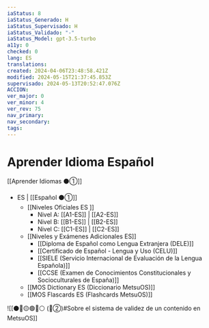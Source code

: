 ```yaml
---
iaStatus: 8
iaStatus_Generado: H
iaStatus_Supervisado: H
iaStatus_Validado: "-"
iaStatus_Model: gpt-3.5-turbo
a11y: 0
checked: 0
lang: ES
translations: 
created: 2024-04-06T23:48:58.421Z
modified: 2024-05-15T21:37:45.853Z
supervisado: 2024-05-13T20:52:47.076Z
ACCION: 
ver_major: 0
ver_minor: 4
ver_rev: 75
nav_primary: 
nav_secondary: 
tags:
---
```

# Aprender Idioma Español

[[Aprender Idiomas ⚫①]]

* ES | [[Español ⚫①]] 
	* [[Niveles Oficiales ES ]]
		* Nivel A: [[A1-ES]] | [[A2-ES]] 
		* Nivel B: [[B1-ES]] | [[B2-ES]] 
		* Nivel C: [[C1-ES]] | [[C2-ES]] 
	* [[Niveles y Exámenes Adicionales ES]]
		* [[Diploma de Español como Lengua Extranjera (DELE)]]
		* [[Certificado de Español - Lengua y Uso (CELU)]]
		* [[SIELE (Servicio Internacional de Evaluación de la Lengua Española)]]
		* [[CCSE (Examen de Conocimientos Constitucionales y Socioculturales de España)]]
	* [[MOS Dictionary ES (Diccionario MetsuOS)]]
	* [[MOS Flascards ES (Flashcards MetsuOS)]]


![[⚫🔴🟡🟢🔵⚪ (🔴②)#Sobre el sistema de validez de un contenido en MetsuOS]]
